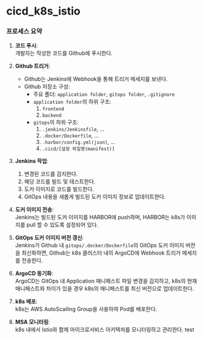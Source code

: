 # cicd_k8s_istio

### 프로세스 요약

1. **코드 푸시**:  
개발자는 작성한 코드를 Github에 푸시한다.

2. **Github 트리거**:   
    - Github는 Jenkins에 Webhook을 통해 트리거 메세지를 보낸다.  
    - Github 저장소 구성:  
        - 주요 폴더: `application folder`, `gitops folder`, `.gitignore`  
        - `application folder`의 하위 구조:  
            1. `frontend`  
            2. `backend`  
        - `gitops`의 하위 구조:  
            1. `.jenkins/Jenkinsfile`, ...  
            2. `.docker/Dockerfile`, ...  
            3. `.harbor/config.yml(json)`, ...  
            4. `.cicd/[설정 파일명(manifest)]`  

3. **Jenkins 작업**:   
    1. 변경된 코드를 감지한다.  
    2. 해당 코드를 빌드 및 테스트한다.  
    3. 도커 이미지로 코드를 빌드한다.  
    4. GitOps 내용을 새롭게 빌드된 도커 이미지 정보로 업데이트한다.

4. **도커 이미지 전송**:  
Jenkins는 빌드된 도커 이미지를 HARBOR에 push하며, HARBOR는 k8s가 이미지를 pull 할 수 있도록 설정되어 있다.

5. **GitOps 도커 이미지 버전 갱신**:  
Jenkins가 Github 내 `gitops/.docker/Dockerfile`의 GitOps 도커 이미지 버전을 최신화하면, Github는 k8s 클러스터 내의 ArgoCD에 Webhook 트리거 메세지를 전송한다.

6. **ArgoCD 동기화**:  
ArgoCD는 GitOps 내 Application 매니페스트 파일 변경을 감지하고, k8s의 현재 매니페스트와 차이가 있을 경우 k8s의 매니페스트를 최신 버전으로 업데이트한다.

7. **k8s 배포**:  
k8s는 AWS AutoScailing Group을 사용하여 Pod를 배포한다.

8. **MSA 모니터링**:  
k8s 내에서 Istio와 함께 마이크로서비스 아키텍처를 모니터링하고 관리한다.
test

